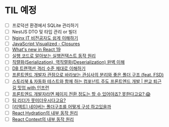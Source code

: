 # TIL 예정

- [ ] 프로덕션 환경에서 SQLite 관리하기
- [ ] NestJS DTO 및 타입 관리 or 빌더
- [ ] [Nginx IT 비전공자도 쉽게 이해하기](https://www.youtube.com/watch?v=-e7ZuT9pj5s)
- [ ] [JavaScript Visualized - Closures](https://www.youtube.com/watch?v=6Ixyltr8_R0)
- [ ] [What's new in React 19](https://www.youtube.com/watch?v=AJOGzVygGcY)
- [ ] [실행 코드로 알아보는 실행컨텍스트 동작 원리](https://youtu.be/pfQfEwnJHRs?si=qLAqOGPKdJmfV5wT)
- [ ] [직렬화(Serialization), 역직렬화(Deserialization) 완벽 이해](https://youtu.be/CNOwy1JHI4k?si=_VBSYuyMtaE6kNlu)
- [ ] [DB 트랜잭션 격리 수준 제대로 이해하기](https://www.youtube.com/watch?v=sDSU8KrOcxc)
- [ ] [프론트엔드 개발자 관점으로 바라보는 관심사의 분리와 좋은 폴더 구조 (feat. FSD)](https://velog.io/@teo/separation-of-concerns-of-frontend)
- [ ] [스토리북 & 자동화 테스트와 함께 하는 컴포넌트 주도 프론트엔드 개발 | 판교 퇴근길 밋업 with 인프런](https://www.youtube.com/watch?v=CBLPEeayqYo)
- [ ] [프론트엔드 개발자라면 페이지 전환 정도는 할 수 있어야죠? 못한다고요? 😱](https://velog.io/@k-svelte-master/frontend-page-transition-please)
- [ ] [팀 리더가 못미더우시다고요?](https://velog.io/@kangciu/%ED%8C%80-%EB%A6%AC%EB%8D%94%EA%B0%80-%EB%AA%BB%EB%AF%B8%EB%8D%94%EC%9A%B0%EC%8B%9C%EB%8B%A4%EA%B3%A0%EC%9A%94)
- [ ] [\[리액트\] 네이버는 폴더구조를 어떻게 구성 하고있을까](https://joong-sunny.github.io/react/react7/)
- [ ] [React Hydration의 내부 동작 원리](https://velog.io/@woogur29/React-Hydration%EC%9D%98-%EB%82%B4%EB%B6%80-%EB%8F%99%EC%9E%91-%EC%9B%90%EB%A6%AC)
- [ ] [React Context의 내부 동작 원리](https://velog.io/@woogur29/React-Context%EC%9D%98-%EB%82%B4%EB%B6%80-%EB%8F%99%EC%9E%91-%EC%9B%90%EB%A6%AC)
